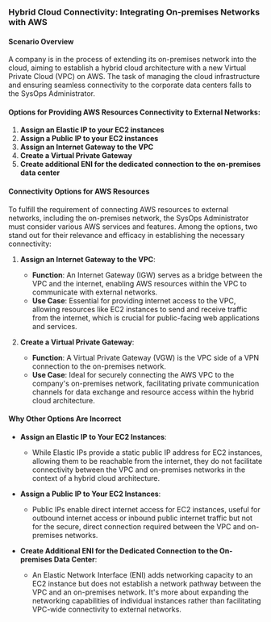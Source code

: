 ### Hybrid Cloud Connectivity: Integrating On-premises Networks with AWS

#### Scenario Overview

A company is in the process of extending its on-premises network into the cloud, aiming to establish a hybrid cloud architecture with a new Virtual Private Cloud (VPC) on AWS. The task of managing the cloud infrastructure and ensuring seamless connectivity to the corporate data centers falls to the SysOps Administrator.

#### Options for Providing AWS Resources Connectivity to External Networks:

1. **Assign an Elastic IP to your EC2 instances**
2. **Assign a Public IP to your EC2 instances**
3. **Assign an Internet Gateway to the VPC**
4. **Create a Virtual Private Gateway**
5. **Create additional ENI for the dedicated connection to the on-premises data center**

#### Connectivity Options for AWS Resources

To fulfill the requirement of connecting AWS resources to external networks, including the on-premises network, the SysOps Administrator must consider various AWS services and features. Among the options, two stand out for their relevance and efficacy in establishing the necessary connectivity:

1. **Assign an Internet Gateway to the VPC**:
    
    - **Function**: An Internet Gateway (IGW) serves as a bridge between the VPC and the internet, enabling AWS resources within the VPC to communicate with external networks.
    - **Use Case**: Essential for providing internet access to the VPC, allowing resources like EC2 instances to send and receive traffic from the internet, which is crucial for public-facing web applications and services.
2. **Create a Virtual Private Gateway**:
    
    - **Function**: A Virtual Private Gateway (VGW) is the VPC side of a VPN connection to the on-premises network.
    - **Use Case**: Ideal for securely connecting the AWS VPC to the company's on-premises network, facilitating private communication channels for data exchange and resource access within the hybrid cloud architecture.

#### Why Other Options Are Incorrect

- **Assign an Elastic IP to Your EC2 Instances**:
    
    - While Elastic IPs provide a static public IP address for EC2 instances, allowing them to be reachable from the internet, they do not facilitate connectivity between the VPC and on-premises networks in the context of a hybrid cloud architecture.
- **Assign a Public IP to Your EC2 Instances**:
    
    - Public IPs enable direct internet access for EC2 instances, useful for outbound internet access or inbound public internet traffic but not for the secure, direct connection required between the VPC and on-premises networks.
- **Create Additional ENI for the Dedicated Connection to the On-premises Data Center**:
    
    - An Elastic Network Interface (ENI) adds networking capacity to an EC2 instance but does not establish a network pathway between the VPC and an on-premises network. It's more about expanding the networking capabilities of individual instances rather than facilitating VPC-wide connectivity to external networks.